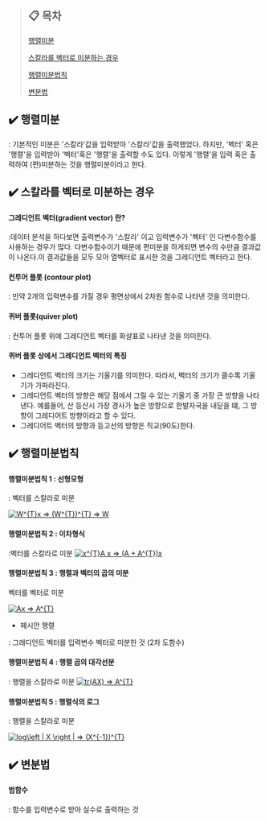 > ## :clipboard: 목차
>
>[행렬미분](#paragraph1)
>
>[스칼라를 벡터로 미분하는 경우](#paragraph2)
>
>[행렬미분법칙](#paragraph3)
>
>[변분법](#paragraph4)
>


## :heavy_check_mark: 행렬미분 <a name="paragraph1"></a>

: 기본적인 미분은 '스칼라'값을 입력받아 '스칼라'값을 출력했었다. 하지만, '벡터' 혹은 '행렬'을 입력받아 '벡터'혹은 '행렬'을 출력할 수도 있다.
이렇게 '행렬'을 입력 혹은 출력하여 (편)미분하는 것을 행렬미분이라고 한다.

## :heavy_check_mark: 스칼라를 벡터로 미분하는 경우 <a name="paragraph2"></a>

#### 그레디언트 벡터(gradient vector) 란?
:데이터 분석을 하다보면 출력변수가 '스칼라' 이고 입력변수가 '벡터' 인 다변수함수를 사용하는 경우가 많다. 다변수함수이기 때문에 편미분을 하게되면 변수의 수만큼 결과값이 나온다.이 결과값들을 모두 모아 열벡터로 표시한 것을 그레디언트 벡터라고 한다.

#### 컨투어 플롯 (contour plot)
: 만약 2개의 입력변수를 가질 경우 평면상에서 2차원 함수로 나타낸 것을 의미한다.

#### 퀴버 플롯(quiver plot)
: 컨투어 플롯 위에 그레디언트 벡터를 화살표로 나타낸 것을 의미한다.

#### 퀴버 플롯 상에서 그레디언트 벡터의 특징
- 그레디언트 벡터의 크기는 기울기를 의미한다. 따라서, 벡터의 크기가 클수록 기울기가 가파라진다.
- 그레디언트 벡터의 방향은 해당 점에서 그릴 수 있는 기울기 중 가장 큰 방향을 나타낸다. 예를들어, 산 등산시 가장 경사가 높은 방향으로 한발자국을 내딛을 떄, 그 방향이 그레디어트 방향이라고 할 수 있다.
- 그레디어트 벡터의 방향과 등고선의 방향은 직교(90도)한다.

## :heavy_check_mark: 행렬미분법칙 <a name="paragraph3"></a>

#### 행렬미분법칙 1 : 선형모형
: 벡터를 스칼라로 미분

<a href="https://www.codecogs.com/eqnedit.php?latex=W^{T}x&space;=>&space;(W^{T})^{T}&space;=>&space;W" target="_blank"><img src="https://latex.codecogs.com/gif.latex?W^{T}x&space;=>&space;(W^{T})^{T}&space;=>&space;W" title="W^{T}x => (W^{T})^{T} => W" /></a>

#### 행렬미분법칙 2 : 이차형식
:벡터를 스칼라로 미분
<a href="https://www.codecogs.com/eqnedit.php?latex=x^{T}A&space;x&space;=>&space;(A&space;&plus;&space;A^{T})x" target="_blank"><img src="https://latex.codecogs.com/gif.latex?x^{T}A&space;x&space;=>&space;(A&space;&plus;&space;A^{T})x" title="x^{T}A x => (A + A^{T})x" /></a>

#### 행렬미분법칙 3 : 행렬과 벡터의 곱의 미분
벡터를 벡터로 미분

<a href="https://www.codecogs.com/eqnedit.php?latex=Ax&space;=>&space;A^{T}" target="_blank"><img src="https://latex.codecogs.com/gif.latex?Ax&space;=>&space;A^{T}" title="Ax => A^{T}" /></a>
- 헤시안 행렬

: 그레디언트 벡터를 입력변수 벡터로 미분한 것 (2차 도함수)

#### 행렬미분법칙 4 : 행렬 곱의 대각선분
: 행렬을 스칼라로 미분
<a href="https://www.codecogs.com/eqnedit.php?latex=tr(AX)&space;=>&space;A^{T}" target="_blank"><img src="https://latex.codecogs.com/gif.latex?tr(AX)&space;=>&space;A^{T}" title="tr(AX) => A^{T}" /></a>

#### 행렬미분법칙 5 : 행렬식의 로그
: 행렬을 스칼라로 미분

<a href="https://www.codecogs.com/eqnedit.php?latex=log\left&space;|&space;X&space;\right&space;|&space;=>&space;(X^{-1})^{T}" target="_blank"><img src="https://latex.codecogs.com/gif.latex?log\left&space;|&space;X&space;\right&space;|&space;=>&space;(X^{-1})^{T}" title="log\left | X \right | => (X^{-1})^{T}" /></a>

## :heavy_check_mark: 변분법<a name="paragraph4"></a>

#### 범함수
: 함수를 입력변수로 받아 실수로 출력하는 것

